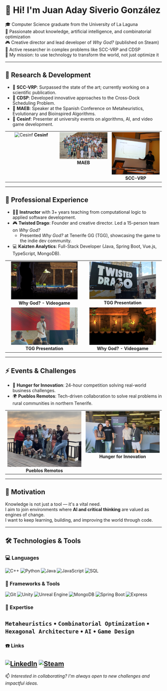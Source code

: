 # 👋 Hi! I'm Juan Aday Siverio González

🎓 Computer Science graduate from the University of La Laguna  
🧠 Passionate about knowledge, artificial intelligence, and combinatorial optimization  
🎮 Creative director and lead developer of *Why God?* (published on Steam)  
🔬 Active researcher in complex problems like SCC-VRP and CDSP  
🚀 My mission: to use technology to transform the world, not just optimize it


---

## 🧪 Research & Development

- 📌 **SCC-VRP**: Surpassed the state of the art; currently working on a scientific publication.
- 🧠 **CDSP**: Developed innovative approaches to the Cross-Dock Scheduling Problem.
- 🎤 **MAEB**: Speaker at the Spanish Conference on Metaheuristics, Evolutionary and Bioinspired Algorithms.
- 🧩 **Cesinf**: Presenter at university events on algorithms, AI, and video game development.

<table style="width: 100%; table-layout: fixed;">
  <tr>
    <td style="width: 33%; text-align: center; vertical-align: top;">
      <div style="max-width: 200px; margin: auto;">
        <img src="img/csinf.jpg" alt="Cesinf" style="width: 100%; height: auto;" />
        <b>Cesinf</b>
      </div>
    </td>
    <td style="width: 33%; text-align: center; vertical-align: top;">
      <div style="max-width: 200px; margin: auto;">
        <img src="img/MAEB.jpg" alt="MAEB" style="width: 100%; height: auto;" />
        <b>MAEB</b>
      </div>
    </td>
    <td style="width: 33%; text-align: center; vertical-align: top;">
      <div style="max-width: 200px; margin: auto;">
        <img src="img/TFG.png" alt="SCC-VRP" style="width: 100%; height: auto;" />
        <b>SCC-VRP</b>
      </div>
    </td>
  </tr>
</table>

---


## 💼 Professional Experience

- 👨‍🏫 **Instructor** with 3+ years teaching from computational logic to applied software development.
- 🎮 **Twisted Drago**: Founder and creative director. Led a 15-person team on *Why God?*
    - Presented *Why God?* at Tenerife GG (TGG), showcasing the game to the indie dev community.
- 💻 **Kaizten Analytics**: Full-Stack Developer (Java, Spring Boot, Vue.js, TypeScript, MongoDB).

<table width="100%">
  <tr>
    <td width="50%" align="center">
      <img src="img/whyGod1.jpg" style="width: 90%; max-width: 400px;" alt="WhyGod? Photo1"/><br/>
      <b>Why God? - Videogame</b>
    </td>
    <td width="50%" align="center">
      <img src="img/TGG2.jpg" style="width: 90%; max-width: 400px;" alt="TGG Photo2"/><br/>
      <b>TGG Presentation</b>
    </td>
  </tr>
  <tr>
    <td width="50%" align="center">
      <img src="img/TGG.jpg" style="width: 90%; max-width: 400px;" alt="TGG Photo1"/><br/>
      <b>TGG Presentation</b>
    </td>
    <td width="50%" align="center">
      <img src="img/whyGod2.jpg" style="width: 90%; max-width: 400px;" alt="WhyGod? Photo2"/><br/>
      <b>Why God? - Videogame</b>
    </td>
  </tr>
</table>


---

## ⚡ Events & Challenges

- 🧠 **Hunger for Innovation**: 24-hour competition solving real-world business challenges.
- 🌍 **Pueblos Remotos**: Tech-driven collaboration to solve real problems in rural communities in northern Tenerife.

<table style="width: 100%; table-layout: fixed;">
  <tr>
    <td style="width: 50%; text-align: center; vertical-align: top;">
      <div style="max-width: 300px; margin: auto;">
        <img src="img/PueblosRemotos.JPG" alt="Pueblos Remotos" style="width: 100%; height: auto;" />
        <b>Pueblos Remotos</b>
      </div>
    </td>
    <td style="width: 50%; text-align: center; vertical-align: top;">
      <div style="max-width: 300px; margin: auto;">
        <img src="img/HFI.jpg" alt="Hunger for Innovation" style="width: 100%; height: auto;" />
        <b>Hunger for Innovation</b>
      </div>
    </td>
  </tr>
</table>

---

## 🎯 Motivation

Knowledge is not just a tool — it's a vital need.  
I aim to join environments where **AI and critical thinking** are valued as engines of change.  
I want to keep learning, building, and improving the world through code.

---

## 🛠️ Technologies & Tools

### 💻 Languages
![C++](https://img.shields.io/badge/C++-00599C?style=for-the-badge&logo=c%2B%2B&logoColor=white)
![Python](https://img.shields.io/badge/Python-3776AB?style=for-the-badge&logo=python&logoColor=white)
![Java](https://img.shields.io/badge/Java-007396?style=for-the-badge&logo=java&logoColor=white)
![JavaScript](https://img.shields.io/badge/JavaScript-F7DF1E?style=for-the-badge&logo=javascript&logoColor=black)
![SQL](https://img.shields.io/badge/SQL-4479A1?style=for-the-badge&logo=mysql&logoColor=white)

### 🧰 Frameworks & Tools
![Git](https://img.shields.io/badge/Git-F05032?style=for-the-badge&logo=git&logoColor=white)
![Unity](https://img.shields.io/badge/Unity-000000?style=for-the-badge&logo=unity&logoColor=white)
![Unreal Engine](https://img.shields.io/badge/Unreal-313131?style=for-the-badge&logo=unrealengine&logoColor=white)
![MongoDB](https://img.shields.io/badge/MongoDB-47A248?style=for-the-badge&logo=mongodb&logoColor=white)
![Spring Boot](https://img.shields.io/badge/Spring%20Boot-6DB33F?style=for-the-badge&logo=springboot&logoColor=white)
![Express](https://img.shields.io/badge/Express.js-000000?style=for-the-badge&logo=express&logoColor=white)

### 🧠 Expertise
`Metaheuristics` • `Combinatorial Optimization` • `Hexagonal Architecture` • `AI` • `Game Design`
---

### ☎️ Links
[![LinkedIn](https://img.shields.io/badge/LinkedIn-blue?logo=linkedin&style=flat-square)]([https://www.linkedin.com/in/juanaday/](https://www.linkedin.com/in/juan-aday-siverio-gonz%C3%A1lez))
[![Steam](https://img.shields.io/badge/Why%20God%3F%20on%20Steam-000?logo=steam)]([https://store.steampowered.com/app/tu_juego](https://store.steampowered.com/app/2565000/Why_God/))
---

📫 *Interested in collaborating? I'm always open to new challenges and impactful ideas.*
